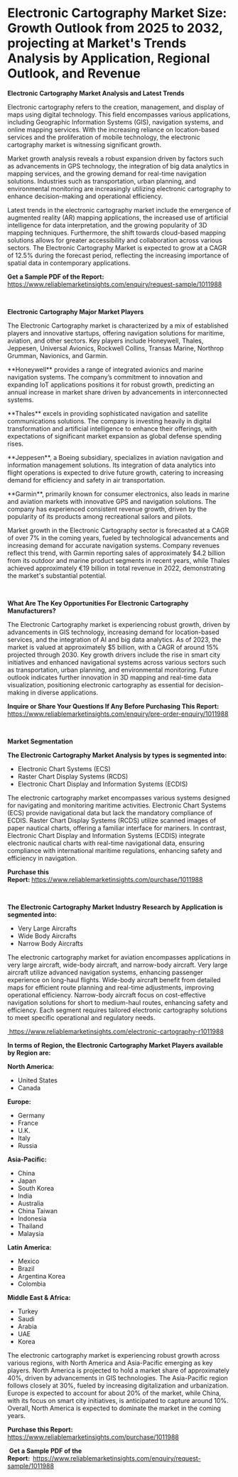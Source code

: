 <p><h1>Electronic Cartography Market Size: Growth Outlook from 2025 to 2032, projecting at Market's Trends Analysis by Application, Regional Outlook, and Revenue</h1></p><p><strong>Electronic Cartography Market Analysis and Latest Trends</strong></p>
<p><p>Electronic cartography refers to the creation, management, and display of maps using digital technology. This field encompasses various applications, including Geographic Information Systems (GIS), navigation systems, and online mapping services. With the increasing reliance on location-based services and the proliferation of mobile technology, the electronic cartography market is witnessing significant growth.</p><p>Market growth analysis reveals a robust expansion driven by factors such as advancements in GPS technology, the integration of big data analytics in mapping services, and the growing demand for real-time navigation solutions. Industries such as transportation, urban planning, and environmental monitoring are increasingly utilizing electronic cartography to enhance decision-making and operational efficiency.</p><p>Latest trends in the electronic cartography market include the emergence of augmented reality (AR) mapping applications, the increased use of artificial intelligence for data interpretation, and the growing popularity of 3D mapping techniques. Furthermore, the shift towards cloud-based mapping solutions allows for greater accessibility and collaboration across various sectors. The Electronic Cartography Market is expected to grow at a CAGR of 12.5% during the forecast period, reflecting the increasing importance of spatial data in contemporary applications.</p></p>
<p><strong>Get a Sample PDF of the Report:&nbsp;</strong> <a href="https://www.reliablemarketinsights.com/enquiry/request-sample/1011988?utm_campaign=2241&utm_medium=2&utm_source=Github&utm_content=ia&utm_term=17042025&utm_id=electronic-cartography">https://www.reliablemarketinsights.com/enquiry/request-sample/1011988</a></p>
<p>&nbsp;</p>
<p><strong>Electronic Cartography Major Market Players</strong></p>
<p><p>The Electronic Cartography market is characterized by a mix of established players and innovative startups, offering navigation solutions for maritime, aviation, and other sectors. Key players include Honeywell, Thales, Jeppesen, Universal Avionics, Rockwell Collins, Transas Marine, Northrop Grumman, Navionics, and Garmin.</p><p>**Honeywell** provides a range of integrated avionics and marine navigation systems. The company’s commitment to innovation and expanding IoT applications positions it for robust growth, predicting an annual increase in market share driven by advancements in interconnected systems.</p><p>**Thales** excels in providing sophisticated navigation and satellite communications solutions. The company is investing heavily in digital transformation and artificial intelligence to enhance their offerings, with expectations of significant market expansion as global defense spending rises.</p><p>**Jeppesen**, a Boeing subsidiary, specializes in aviation navigation and information management solutions. Its integration of data analytics into flight operations is expected to drive future growth, catering to increasing demand for efficiency and safety in air transportation.</p><p>**Garmin**, primarily known for consumer electronics, also leads in marine and aviation markets with innovative GPS and navigation solutions. The company has experienced consistent revenue growth, driven by the popularity of its products among recreational sailors and pilots.</p><p>Market growth in the Electronic Cartography sector is forecasted at a CAGR of over 7% in the coming years, fueled by technological advancements and increasing demand for accurate navigation systems. Company revenues reflect this trend, with Garmin reporting sales of approximately $4.2 billion from its outdoor and marine product segments in recent years, while Thales achieved approximately €19 billion in total revenue in 2022, demonstrating the market's substantial potential.</p></p>
<p>&nbsp;</p>
<p><strong>What Are The Key Opportunities For Electronic Cartography Manufacturers?</strong></p>
<p><p>The Electronic Cartography market is experiencing robust growth, driven by advancements in GIS technology, increasing demand for location-based services, and the integration of AI and big data analytics. As of 2023, the market is valued at approximately $5 billion, with a CAGR of around 15% projected through 2030. Key growth drivers include the rise in smart city initiatives and enhanced navigational systems across various sectors such as transportation, urban planning, and environmental monitoring. Future outlook indicates further innovation in 3D mapping and real-time data visualization, positioning electronic cartography as essential for decision-making in diverse applications.</p></p>
<p><strong>Inquire or Share Your Questions If Any Before Purchasing This Report:</strong> <a href="https://www.reliablemarketinsights.com/enquiry/pre-order-enquiry/1011988?utm_campaign=2241&utm_medium=2&utm_source=Github&utm_content=ia&utm_term=17042025&utm_id=electronic-cartography">https://www.reliablemarketinsights.com/enquiry/pre-order-enquiry/1011988</a></p>
<p>&nbsp;</p>
<p><strong>Market Segmentation</strong></p>
<p><strong>The Electronic Cartography Market Analysis by types is segmented into:</strong></p>
<p><ul><li>Electronic Chart Systems (ECS)</li><li>Raster Chart Display Systems (RCDS)</li><li>Electronic Chart Display and Information Systems (ECDIS)</li></ul></p>
<p><p>The electronic cartography market encompasses various systems designed for navigating and monitoring maritime activities. Electronic Chart Systems (ECS) provide navigational data but lack the mandatory compliance of ECDIS. Raster Chart Display Systems (RCDS) utilize scanned images of paper nautical charts, offering a familiar interface for mariners. In contrast, Electronic Chart Display and Information Systems (ECDIS) integrate electronic nautical charts with real-time navigational data, ensuring compliance with international maritime regulations, enhancing safety and efficiency in navigation.</p></p>
<p><strong>Purchase this Report:&nbsp;</strong><a href="https://www.reliablemarketinsights.com/purchase/1011988?utm_campaign=2241&utm_medium=2&utm_source=Github&utm_content=ia&utm_term=17042025&utm_id=electronic-cartography">https://www.reliablemarketinsights.com/purchase/1011988</a></p>
<p>&nbsp;</p>
<p><strong>The Electronic Cartography Market Industry Research by Application is segmented into:</strong></p>
<p><ul><li>Very Large Aircrafts</li><li>Wide Body Aircrafts</li><li>Narrow Body Aircrafts</li></ul></p>
<p><p>The electronic cartography market for aviation encompasses applications in very large aircraft, wide-body aircraft, and narrow-body aircraft. Very large aircraft utilize advanced navigation systems, enhancing passenger experience on long-haul flights. Wide-body aircraft benefit from detailed maps for efficient route planning and real-time adjustments, improving operational efficiency. Narrow-body aircraft focus on cost-effective navigation solutions for short to medium-haul routes, enhancing safety and efficiency. Each segment requires tailored electronic cartography solutions to meet specific operational and regulatory needs.</p></p>
<p><a href="https://www.reliablemarketinsights.com/electronic-cartography-r1011988?utm_campaign=2241&utm_medium=2&utm_source=Github&utm_content=ia&utm_term=17042025&utm_id=electronic-cartography">&nbsp;https://www.reliablemarketinsights.com/electronic-cartography-r1011988</a></p>
<p><strong>In terms of Region, the Electronic Cartography Market Players available by Region are:</strong></p>
<p>
    <p> <strong> North America: </strong>
        <ul>
            <li>United States</li>
            <li>Canada</li>
        </ul>
        </p> 
    <p> <strong> Europe: </strong>
        <ul>
            <li>Germany</li>
            <li>France</li>
            <li>U.K.</li>
            <li>Italy</li>
            <li>Russia</li>
        </ul>
        </p> 
    <p> <strong> Asia-Pacific: </strong>
        <ul>
            <li>China</li>
            <li>Japan</li>
            <li>South Korea</li>
            <li>India</li>
            <li>Australia</li>
            <li>China Taiwan</li>
            <li>Indonesia</li>
            <li>Thailand</li>
            <li>Malaysia</li>
        </ul>
        </p> 
    <p> <strong> Latin America: </strong>
        <ul>
            <li>Mexico</li>
            <li>Brazil</li>
            <li>Argentina Korea</li>
            <li>Colombia</li>
        </ul>
        </p> 
    <p> <strong> Middle East & Africa: </strong>
        <ul>
            <li>Turkey</li>
            <li>Saudi</li>
            <li>Arabia</li>
            <li>UAE</li>
            <li>Korea</li>
        </ul>
    </p>
    </p>
<p><p>The electronic cartography market is experiencing robust growth across various regions, with North America and Asia-Pacific emerging as key players. North America is projected to hold a market share of approximately 40%, driven by advancements in GIS technologies. The Asia-Pacific region follows closely at 30%, fueled by increasing digitalization and urbanization. Europe is expected to account for about 20% of the market, while China, with its focus on smart city initiatives, is anticipated to capture around 10%. Overall, North America is expected to dominate the market in the coming years.</p></p>
<p><strong>Purchase this Report: </strong><a href="https://www.reliablemarketinsights.com/purchase/1011988?utm_campaign=2241&utm_medium=2&utm_source=Github&utm_content=ia&utm_term=17042025&utm_id=electronic-cartography">https://www.reliablemarketinsights.com/purchase/1011988</a></p>
<p>&nbsp;<strong>Get a Sample PDF of the Report:&nbsp;&nbsp;</strong><a href="https://www.reliablemarketinsights.com/enquiry/request-sample/1011988?utm_campaign=2241&utm_medium=2&utm_source=Github&utm_content=ia&utm_term=17042025&utm_id=electronic-cartography">https://www.reliablemarketinsights.com/enquiry/request-sample/1011988</a></p>
<p><strong></strong></p>
<p><p></p><p></p><p></p></p>